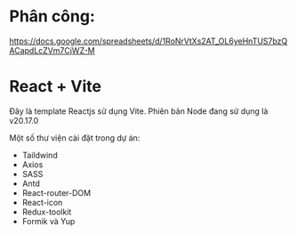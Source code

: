 # Phân công:
https://docs.google.com/spreadsheets/d/1RoNrVtXs2AT_OL6yeHnTUS7bzQACapdLcZVm7CjWZ-M


# React + Vite

Đây là template Reactjs sử dụng Vite. Phiên bản Node đang sử dụng là v20.17.0

Một số thư viện cài đặt trong dự án:

- Taildwind
- Axios
- SASS
- Antd
- React-router-DOM
- React-icon
- Redux-toolkit
- Formik và Yup

